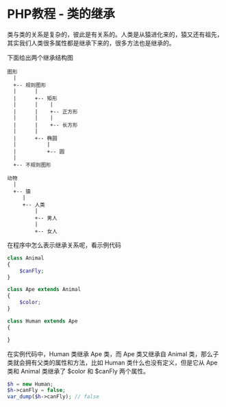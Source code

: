 # PHP教程 - 类的继承

类与类的关系是复杂的，彼此是有关系的。人类是从猿进化来的，猿又还有祖先，其实我们人类很多属性都是继承下来的，很多方法也是继承的。

下面给出两个继承结构图

```
图形
  |
  +-- 规则图形
  |      |
  |      +-- 矩形
  |      |    |
  |      |    +-- 正方形
  |      |    |
  |      |    +-- 长方形
  |      |
  |      +-- 椭圆
  |          |
  |          +-- 圆
  |
  +-- 不规则图形
```

```
动物
  |
  +-- 猿
     |
     +-- 人类
         |
         +-- 男人
         |
         +-- 女人
```

在程序中怎么表示继承关系呢，看示例代码

```php
class Animal
{
    $canFly;
}

class Ape extends Animal
{
    $color;
}

class Human extends Ape
{

}
```

在实例代码中，Human 类继承 Ape 类，而 Ape 类又继承自 Animal 类，那么子类就会拥有父类的属性和方法，比如 Human 类什么也没有定义，但是它从 Ape 类和 Animal 类继承了 $color 和 $canFly 两个属性。

```php
$h = new Human;
$h->canFly = false;
var_dump($h->canFly); // false
```
